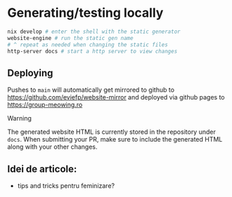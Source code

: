 # Generating/testing locally

```sh
nix develop # enter the shell with the static generator
website-engine # run the static gen name
# ^ repeat as needed when changing the static files
http-server docs # start a http server to view changes
```

## Deploying

Pushes to `main` will automatically get mirrored to github to https://github.com/eviefp/website-mirror and deployed via github pages to https://group-meowing.ro

> [!WARNING]
> The generated website HTML is currently stored in the repository under `docs`.
> When submitting your PR, make sure to include the generated HTML along with your other changes.

## Idei de articole:
- tips and tricks pentru feminizare?
